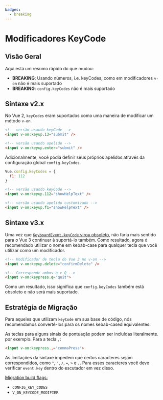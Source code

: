 ```yaml
---
badges:
  - breaking
---
```


# Modificadores KeyCode <MigrationBadges :badges="$frontmatter.badges" />

## Visão Geral

Aqui está um resumo rápido do que mudou:

- **BREAKING**: Usando números, i.e. keyCodes, como em modificadores `v-on` não é mais suportado
- **BREAKING**: `config.keyCodes` não é mais suportado

## Sintaxe v2.x

No Vue 2, `keyCodes` eram suportados como uma maneira de modificar um método `v-on`.

```html
<!-- versão usando keyCode -->
<input v-on:keyup.13="submit" />

<!-- versão usando apelido -->
<input v-on:keyup.enter="submit" />
```

Adicionalmente, você podia definir seus próprios apelidos através da configuração global `config.keyCodes`.

```js
Vue.config.keyCodes = {
  f1: 112
}
```

```html
<!-- versão usando keyCode -->
<input v-on:keyup.112="showHelpText" />

<!-- versão usando apelido customizado -->
<input v-on:keyup.f1="showHelpText" />
```

## Sintaxe v3.x

Uma vez que [`KeyboardEvent.keyCode` virou obsoleto](https://developer.mozilla.org/en-US/docs/Web/API/KeyboardEvent/keyCode), não faria mais sentido para o Vue 3 continuar à suportá-lo também. Como resultado, agora é recomendado utilizar o nome em kebab-case para qualquer tecla que você utilizar como um modificador.

```html
<!-- Modificador de tecla do Vue 3 no v-on -->
<input v-on:keyup.delete="confirmDelete" />

<!-- Corresponde ambos q e Q -->
<input v-on:keypress.q="quit">
```

Como um resultado, isso significa que `config.keyCodes` também está obsoleto e não será mais suportado.

## Estratégia de Migração

Para aqueles que utilizam `keyCode` em sua base de código, nós recomendamos convertê-los para os nomes kebab-cased equivalentes.

As teclas para alguns sinais de pontuação podem ser incluídas literalmente. por exemplo. Para a tecla `,`:

```html
<input v-on:keypress.,="commaPress">
```

As limitações da sintaxe impedem que certos caracteres sejam correspondidos, como `"`, `'`, `/`, `=`, `>` e `.`. Para esses caracteres você deve verificar `event.key` dentro do escutador em vez disso.

[Migration build flags:](migration-build.html#compat-configuration)

- `CONFIG_KEY_CODES`
- `V_ON_KEYCODE_MODIFIER`
